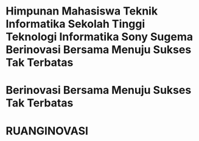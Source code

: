 # Himpunan Mahasiswa Teknik Informatika Sekolah Tinggi Teknologi Informatika Sony Sugema Berinovasi Bersama Menuju Sukses Tak Terbatas
# Berinovasi Bersama Menuju Sukses Tak Terbatas
# RUANGINOVASI
